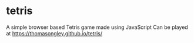 # tetris
A simple browser based Tetris game made using JavaScript
Can be played at https://thomasongley.github.io/tetris/
